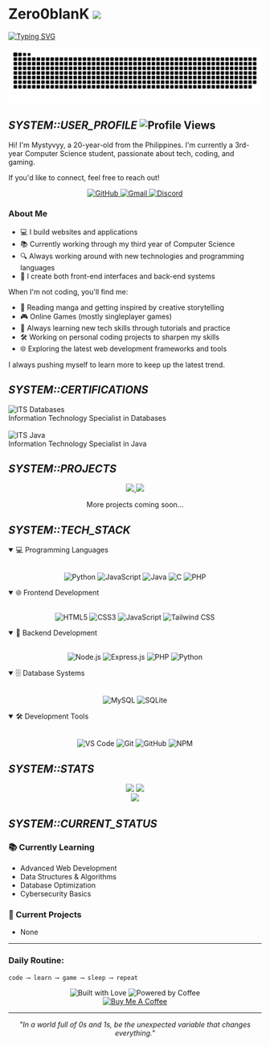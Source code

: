 # Zero0blanK <img src="https://media.giphy.com/media/WUlplcMpOCEmTGBtBW/giphy.gif" width="30">

[![Typing SVG](https://readme-typing-svg.herokuapp.com?font=JetBrains+Mono&color=%2336BCF7&size=25&vCenter=true&height=130&width=600&lines=Welcome+to+my+profile;Just+a+chill+dev+doing+what+I+love,;one+line+of+code+(or+coffee)+at+a+time.;Web+Developer+and+Tech+Enthusiast&pause=300&width=600&duration=2000&multiline=true)](https://git.io/typing-svg)

<div align="center"> <img src="https://raw.githubusercontent.com/platane/snk/output/github-contribution-grid-snake.svg" alt="Snake animation"/> </div>

## _SYSTEM::USER_PROFILE_  <img src="https://komarev.com/ghpvc/?username=Zero0blanK&label=%20Profile%20Views&color=8a2be2&style=flat-square" alt="Profile Views">

Hi! I'm Mystyvyy, a 20-year-old from the Philippines. I'm currently a 3rd-year Computer Science student, passionate about tech, coding, and gaming.

If you'd like to connect, feel free to reach out!

<div align="center">
  <a href="https://github.com/Zero0blanK" target="_blank">
    <img src="https://img.shields.io/badge/GitHub-100000?style=for-the-badge&logo=github&logoColor=white" alt="GitHub"/>
  </a>
  <a href="mailto:mystyvyy@gmail.com" target="_blank">
    <img src="https://img.shields.io/badge/Gmail-D14836?style=for-the-badge&logo=gmail&logoColor=white" alt="Gmail"/>
  </a>
  <a href="https://discordapp.com/users/367942701070680067" target="_blank">
    <img src="https://img.shields.io/badge/Discord-5865F2?style=for-the-badge&logo=discord&logoColor=white" alt="Discord"/>
  </a>
</div>

### About Me

- 💻 I build websites and applications 
- 📚 Currently working through my third year of Computer Science  
- 🔍 Always working around with new technologies and programming languages  
- 📱 I create both front-end interfaces and back-end systems  

When I'm not coding, you'll find me:  
- 📖 Reading manga and getting inspired by creative storytelling  
- 🎮 Online Games (mostly singleplayer games)  
- 🧠 Always learning new tech skills through tutorials and practice 
- 🛠️ Working on personal coding projects to sharpen my skills  
- 🌐 Exploring the latest web development frameworks and tools  

I always pushing myself to learn more to keep up the latest trend.

## _SYSTEM::CERTIFICATIONS_

<div>
  <img src="https://img.shields.io/badge/CERTIFIED-ITS%20DATABASES-00758F?style=for-the-badge&logo=microsoft&logoColor=white" alt="ITS Databases"/>
  <div>Information Technology Specialist in Databases</div>
  <br>
  <img src="https://img.shields.io/badge/CERTIFIED-ITS%20JAVA-ED8B00?style=for-the-badge&logo=java&logoColor=white" alt="ITS Java"/>
  <div>Information Technology Specialist in Java</div>
</div>

## _SYSTEM::PROJECTS_

<div align="center">
  <a href="https://github.com/Zero0blanK/high-elevation-web">
    <img src="https://github-readme-stats.vercel.app/api/pin/?username=Zero0blanK&repo=high-elevation-web&theme=radical" />
  </a>
  <a href="https://github.com/Zero0blanK/odin-web-calculator">
    <img src="https://github-readme-stats.vercel.app/api/pin/?username=Zero0blanK&repo=odin-web-calculator&theme=radical" />
  </a>
  
  <p>More projects coming soon...</p>
</div>

## _SYSTEM::TECH_STACK_

<details open>
<summary>💻 Programming Languages</summary>
<br>
<p align="center">
  <img src="https://img.shields.io/badge/Python-3776AB?style=for-the-badge&logo=python&logoColor=white" alt="Python"/>
  <img src="https://img.shields.io/badge/JavaScript-F7DF1E?style=for-the-badge&logo=javascript&logoColor=black" alt="JavaScript"/>
  <img src="https://img.shields.io/badge/Java-ED8B00?style=for-the-badge&logo=openjdk&logoColor=white" alt="Java"/>
  <img src="https://img.shields.io/badge/C-00599C?style=for-the-badge&logo=c&logoColor=white" alt="C"/>
  <img src="https://img.shields.io/badge/PHP-777BB4?style=for-the-badge&logo=php&logoColor=white" alt="PHP"/>
</p>
</details>

<details open>
<summary>🌐 Frontend Development</summary>
<br>
<p align="center">
  <img src="https://img.shields.io/badge/HTML5-E34F26?style=for-the-badge&logo=html5&logoColor=white" alt="HTML5"/>
  <img src="https://img.shields.io/badge/CSS3-1572B6?style=for-the-badge&logo=css3&logoColor=white" alt="CSS3"/>
  <img src="https://img.shields.io/badge/JavaScript-F7DF1E?style=for-the-badge&logo=javascript&logoColor=black" alt="JavaScript"/>
  <img src="https://img.shields.io/badge/Tailwind_CSS-38B2AC?style=for-the-badge&logo=tailwind-css&logoColor=white" alt="Tailwind CSS"/>
</p>
</details>

<details open>
<summary>🔧 Backend Development</summary>
<br>
<p align="center">
  <img src="https://img.shields.io/badge/Node.js-339933?style=for-the-badge&logo=nodedotjs&logoColor=white" alt="Node.js"/>
  <img src="https://img.shields.io/badge/Express.js-000000?style=for-the-badge&logo=express&logoColor=white" alt="Express.js"/>
  <img src="https://img.shields.io/badge/PHP-777BB4?style=for-the-badge&logo=php&logoColor=white" alt="PHP"/>
  <img src="https://img.shields.io/badge/Python-3776AB?style=for-the-badge&logo=python&logoColor=white" alt="Python"/>
</p>
</details>

<details open>
<summary>🗄️ Database Systems</summary>
<br>
<p align="center">
  <img src="https://img.shields.io/badge/MySQL-005C84?style=for-the-badge&logo=mysql&logoColor=white" alt="MySQL"/>
  <img src="https://img.shields.io/badge/SQLite-07405E?style=for-the-badge&logo=sqlite&logoColor=white" alt="SQLite"/>
</p>
</details>

<details open>
<summary>🛠️ Development Tools</summary>
<br>
<p align="center">
  <img src="https://img.shields.io/badge/Visual_Studio_Code-0078D4?style=for-the-badge&logo=visual%20studio%20code&logoColor=white" alt="VS Code"/>
  <img src="https://img.shields.io/badge/GIT-E44C30?style=for-the-badge&logo=git&logoColor=white" alt="Git"/>
  <img src="https://img.shields.io/badge/GitHub-100000?style=for-the-badge&logo=github&logoColor=white" alt="GitHub"/>
  <img src="https://img.shields.io/badge/npm-CB3837?style=for-the-badge&logo=npm&logoColor=white" alt="NPM"/>
</p>
</details>

## _SYSTEM::STATS_

<div align="center">
  <img height="180em" src="https://github-readme-stats.vercel.app/api?username=Zero0blanK&show_icons=true&theme=radical&include_all_commits=true&count_private=true"/>
  <img height="180em" src="https://github-readme-stats.vercel.app/api/top-langs/?username=Zero0blanK&layout=compact&langs_count=8&theme=radical"/>
</div>

<div align="center">
  <img height="180em" src="https://streak-stats.demolab.com/?user=Zero0blanK&theme=radical&hide_border=false"/>
</div>


## _SYSTEM::CURRENT_STATUS_

### 📚 Currently Learning
- Advanced Web Development
- Data Structures & Algorithms
- Database Optimization
- Cybersecurity Basics

### 🚀 Current Projects
- None

---

### Daily Routine:
```
code ⟶ learn ⟶ game ⟶ sleep ⟶ repeat
```

<div align="center">
  <img src="https://forthebadge.com/images/badges/built-with-love.svg" alt="Built with Love"/>
  <img src="https://forthebadge.com/images/badges/powered-by-coffee.svg" alt="Powered by Coffee"/>
</div>

<div align="center">
  <a href="https://www.buymeacoffee.com/aprilbordsx">
    <img src="https://img.shields.io/badge/Buy%20Me%20a%20Coffee-ffdd00?style=for-the-badge&logo=buy-me-a-coffee&logoColor=black" alt="Buy Me A Coffee"/>
  </a>
</div>

---

<div align="center">
  <i>"In a world full of 0s and 1s, be the unexpected variable that changes everything."</i>
</div>
